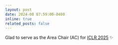 ```yaml
---
layout: post
date: 2024-08 07:59:00-0400
inline: true
related_posts: false
---
```


Glad to serve as the Area Chair (AC) for [ICLR 2025](https://iclr.cc/Conferences/2025) :sparkles:
